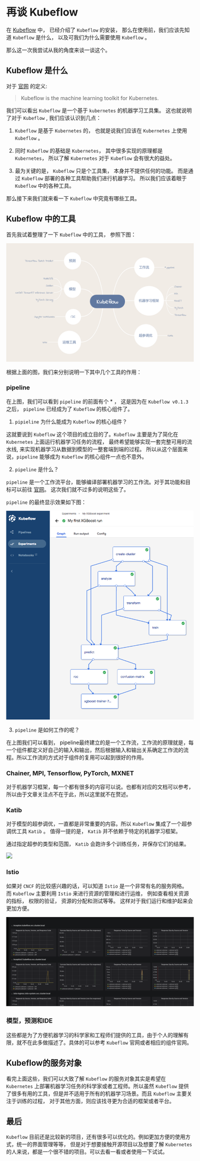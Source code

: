 # 再谈 Kubeflow

在 [Kubeflow](kubeflow.md) 中， 已经介绍了 `Kubeflow` 的安装， 那么在使用前，我们应该先知道 `Kubeflow` 是什么， 以及可我们为什么需要使用 `Kubeflow` 。

那么这一次我尝试从我的角度来谈一谈这个。

## Kubeflow 是什么

对于 [官网](https://www.Kubeflow.org/docs/about/Kubeflow/#what-is-Kubeflow) 的定义:

> Kubeflow is the machine learning toolkit for Kubernetes.

我们可以看出 `Kubeflow` 是一个基于 `kubernetes` 的机器学习工具集。 这也就说明了对于 `Kubeflow` , 我们应该认识到几点：

1. `Kubeflow` 是基于 `Kubernetes` 的， 也就是说我们应该在 `Kubernetes` 上使用 `Kubeflow` 。

2. 同时 `Kubeflow` 的基础是 `Kubernetes`， 其中很多实现的原理都是 `Kubernetes`， 所以了解 `Kubernetes` 对于 `Kubeflow` 会有很大的益处。

3. 最为关键的是， `Kubeflow` 只是个工具集， 本身并不提供任何的功能。 而是通过 `Kubeflow` 部署的各种工具帮助我们进行机器学习。 所以我们应该着眼于 `Kubeflow` 中的各种工具。

那么接下来我们就来看一下 `Kubeflow` 中究竟有哪些工具。

## Kubeflow 中的工具

首先我试着整理了一下 `Kubeflow` 中的工具， 参照下图：

![Kubeflow 工具集](img/Kubeflow-tools.png)

根据上面的图，我们来分别说明一下其中几个工具的作用：

### pipeline

在上图，我们可以看到 `pipeline` 的前面有个 * ， 这是因为在 `Kubeflow v0.1.3` 之后， `pipeline` 已经成为了 `Kubeflow` 的核心组件了。

1. `pipieline` 为什么能成为 `Kubeflow` 的核心组件？

这就要说到 `Kubeflow` 这个项目的成立目的了。`Kubeflow` 主要是为了简化在 `Kubernetes` 上面运行机器学习任务的流程， 最终希望能够实现一套完整可用的流水线, 来实现机器学习从数据到模型的一整套端到端的过程。 所以从这个层面来说，`pipeline` 能够成为 `Kubeflow` 的核心组件一点也不意外。

2. `pipeline` 是什么？

`pipeline` 是一个工作流平台，能够编译部署机器学习的工作流。对于其功能和目标可以前往 [官网](https://www.kubeflow.org/docs/pipelines/pipelines-overview/#what-is-a-pipeline)。 这次我们就不过多的说明这些了。

`pipeline` 的最终显示效果如下图：

![](img/pipelines-xgboost-graph.png)

3. `pipeline` 是如何工作的呢？

在上图我们可以看到， pipeline最终建立的是一个工作流，工作流的原理就是，每一个组件都定义好自己的输入和输出，然后根据输入和输出关系确定工作流的流程。所以工作流的方式对于组件的复用可以起到很好的作用。

### Chainer, MPI, Tensorflow, PyTorch, MXNET

对于机器学习框架，每一个都有很多的内容可以说。也都有对应的文档可以参考，所以由于文章关注点不在于此，所以这里就不在赘述。

### Katib

对于模型的超参调优，一直都是非常重要的内容。所以 `Kubeflow` 集成了一个超参调优工具 `Katib` 。 值得一提的是， `Katib` 并不依赖于特定的机器学习框架。

通过指定超参的类型和范围， `Katib` 会跑许多个训练任务，并保存它们的结果。

![](img/katib-ui.gif)

### Istio

如果对 `CNCF` 的比较感兴趣的话，可以知道 `Istio` 是一个非常有名的服务网格。 而 `Kubeflow` 主要利用 `Istio` 来进行资源的管理和进行运维， 例如查看相关资源的指标， 权限的验证， 资源的分配和测试等等。 这样对于我们运行和维护起来会更加方便。

![](img/istio-dashboard.png)

### 模型，预测和IDE

这些都是为了方便机器学习的科学家和工程师们提供的工具，由于个人的理解有限，就不在此多做描述了。具体的可以参考 `Kubeflow` 官网或者相应的组件官网。

## Kubeflow的服务对象

看完上面这些，我们可以大致了解 `Kubeflow` 的服务对象其实是希望在 `Kubernetes` 上部署机器学习任务的科学家或者工程师。所以虽然 `Kubeflow` 提供了很多有用的工具，但是并不适用于所有的机器学习场景。而且 `Kubeflow` 主要关注于训练的过程， 对于其他方面，则应该找寻更为合适的框架或者平台。

## 最后

`Kubeflow` 目前还是比较新的项目，还有很多可以优化的。例如更加方便的使用方式，统一的界面管理等等， 但是对于想要接触开源项目以及想要了解 `Kubernetes` 的人来说，都是一个很不错的项目。可以去看一看或者使用一下试试。
